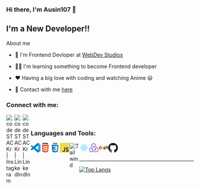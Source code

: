 ### Hi there, I'm Ausin107 👋 


## I'm a New Developer!!
About me

- 💼 I'm Frontend Devloper at [WebDev Studios][workplace]

- 👨‍💻 I'm learning something to become Frontend developer

- ❤ Having a big love with coding and watching Anime 😃  

- 💬 Contact with me [here][facebook]

### Connect with me:
[<img align="left" alt="codeSTACKr | Instagram" width="22px" src="https://cdn.jsdelivr.net/npm/simple-icons@3.13.0/icons/facebook.svg" />][facebook]
[<img align="left" alt="codeSTACKr | LinkedIn" width="22px" src="https://cdn.jsdelivr.net/npm/simple-icons@v3/icons/linkedin.svg" />][linkedin]
[<img align="left" alt="codeSTACKr | LinkedIn" width="22px" src="https://cdn.jsdelivr.net/npm/simple-icons@3.13.0/icons/stackoverflow.svg" />][stackoverflow]
<br />

### Languages and Tools:

<img align="left" alt="Visual Studio Code" width="26px" src="https://raw.githubusercontent.com/github/explore/80688e429a7d4ef2fca1e82350fe8e3517d3494d/topics/visual-studio-code/visual-studio-code.png" />
<img align="left" alt="HTML5" width="26px" src="https://raw.githubusercontent.com/github/explore/80688e429a7d4ef2fca1e82350fe8e3517d3494d/topics/html/html.png" />
<img align="left" alt="CSS3" width="26px" src="https://raw.githubusercontent.com/github/explore/80688e429a7d4ef2fca1e82350fe8e3517d3494d/topics/css/css.png" />
<img align="left" alt="JavaScript" width="26px" src="https://raw.githubusercontent.com/github/explore/80688e429a7d4ef2fca1e82350fe8e3517d3494d/topics/javascript/javascript.png" />
<img align="left" alt="Tailwind" width="26px" src="https://avatars.githubusercontent.com/u/67109815?s=200&v=4" />
<img align="left" alt="React" width="26px" src="https://raw.githubusercontent.com/github/explore/80688e429a7d4ef2fca1e82350fe8e3517d3494d/topics/react/react.png" />
<img align="left" alt="Redux" width="26px" src="https://raw.githubusercontent.com/github/explore/80688e429a7d4ef2fca1e82350fe8e3517d3494d/topics/redux/redux.png" />
<img align="left" alt="Git" width="26px" src="https://raw.githubusercontent.com/github/explore/80688e429a7d4ef2fca1e82350fe8e3517d3494d/topics/git/git.png" />
<img align="left" alt="GitHub" width="26px" src="https://raw.githubusercontent.com/github/explore/78df643247d429f6cc873026c0622819ad797942/topics/github/github.png" />

<br />
<br />


<!-- ### 📕 Latest Blog Posts -->

<!-- BLOG-POST-LIST:START -->
<!-- BLOG-POST-LIST:END -->

---
[![Top Langs](https://github-readme-stats.vercel.app/api/top-langs/?username=ausin107&layout=compact)](https://github.com/anuraghazra/github-readme-stats)

[linkedin]: https://linkedin.com/in/quinguyen107
[facebook]: https://www.facebook.com/quinguyen107
[stackoverflow]: https://stackoverflow.com/users/16989659/ausin
[workplace]: https://www.facebook.com/webdevstudios.org

